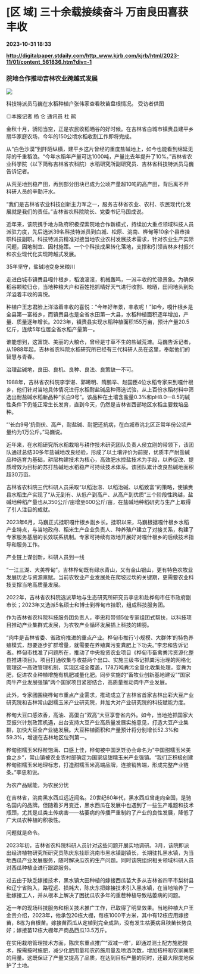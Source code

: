 # [区 域] 三十余载接续奋斗 万亩良田喜获丰收

**2023-10-31 18:33**

**http://digitalpaper.stdaily.com/http_www.kjrb.com/kjrb/html/2023-11/01/content_561836.htm?div=-1**

### 院地合作推动吉林农业跨越式发展

![](http://digitalpaper.stdaily.com/http_www.kjrb.com/kjrb/images/2023-11/01/07/3564028_wangty1_1698743238506_b.jpg)

科技特派员马巍在水稻种植户张伟家查看秧苗盘根情况。 受访者供图

 ◎本报记者 杨 仑 通讯员 杜 鹃

 金秋十月，骄阳当空，正是农民收稻晒谷的好时候。在吉林省白城市镇赉县建平乡丽华家庭农场，今年的150公顷水稻收割工作即将完成。

 从“白色沙漠”到阡陌纵横，建平乡这片曾经的重度盐碱地上，如今也能看到绵延无际的千重稻浪。“今年水稻年产量可达1000吨，产量比去年提升了10%。”吉林省农业科学院（以下简称吉林省农科院）水稻研究所副研究员、吉林省科技特派员马巍告诉记者。

 从荒芜地到稳产田，再到部分田块已成为公顷产量超10吨的高产田，背后离不开科研人员的辛勤汗水。

 “我们是吉林省农业科技创新主力军之一，服务吉林省农业、农村、农民现代化发展就是我们的责任。”吉林省农科院院长、党委书记马国成说。

 近年来，该院携手地方政府积极探索院地合作新模式，持续加大重点领域科技人员派驻力度，先后选派39名科技特派员到白城、松原、洮南、桦甸等10余个县市挂职科技副职。科技特派员精准对接当地农业农村发展技术需求，针对农业生产实际问题，因地制宜、因村施策。一个个科技成果转化落地，支撑和引领吉林乡村振兴和农业现代化实现跨越式发展。

 35年坚守，盐碱地变身米粮川

 走进白城市镇赉县嘎什根乡，稻浪滚滚，机械轰鸣，一派丰收的忙碌景象。为确保稻谷颗粒归仓，当地种粮大户和百姓抢抓晴好天气进行收割、晾晒，田间地头到处洋溢着丰收的喜悦。

 种植户王志君脸上洋溢着丰收的喜悦：“今年好年景，丰收呢！”如今，嘎什根乡是全县第一富裕乡，而镇赉县也是全省水田第一大县，水稻种植面积逐年增加，产量、质量逐年增长。2023年，镇赉县实现水稻种植面积155万亩，预计产量20.5亿斤，连续5年位居全省水稻产量第一。

 谁能想到，这富饶、美丽的大粮仓，曾经是寸草不生的盐碱荒滩。马巍告诉记者，从1988年起，吉林省农科院水稻研究所已经有三代科研人员在这里，奉献他们的智慧与青春。

 治理盐碱地，良田、良机、良种、良法、良策缺一不可。

 1988年，吉林省农科院李学谌、郭晞明、隋鹏举、赵国臣4位水稻专家来到嘎什根乡，他们针对当地具体情况进行水稻耐盐碱品种筛选试验，从上百份水稻材料中筛选出耐盐碱水稻新品种“长白9号”。该品种在土壤含盐量0.3%和pH8.0—8.5的碱性条件下仍能正常生长发育，直到今天，仍然是吉林省西部地区水稻主要栽培品种。

 “‘长白9号’抗倒伏、高产，耐盐碱、耐肥还抗病，在白城市洮北区正常年份公顷产量约为1万公斤。”马巍说。

 近年来，在水稻研究所水稻栽培与耕作技术研究团队负责人侯立刚的带领下，该团队通过总结30多年盐碱地改良经验，形成了以土壤评价为前提，优质丰产耐盐碱品种选育为基础，耕层构建技术为核心，高效肥水控盐技术为手段，以养促改、提质增效为目标的苏打盐碱地水稻稳产可持续技术体系。该团队累计改良盐碱地面积超30万亩。

 吉林省农科院三代科研人员采取“以稻治涝、以稻治碱、以稻致富”的策略，使镇赉县水稻生产实现了“从无到有、从低产到高产、从高产到优质”三个阶段性跨越，盐碱地种稻产量也从350公斤/亩增至600公斤/亩，在盐碱地种稻研究与生产上取得了引人注目的成就。

 2023年6月，马巍正式挂职嘎什根乡副乡长。挂职以来，马巍根据嘎什根乡水稻产业特点，与当地政府、稻米生产企业负责人、种养殖户建立了对接关系，构建了专家服务基层的长效联系机制。专家可持续有效地开展好对嘎什根乡的后续技术指导和服务工作。

 产业链上谋创新，科研人员到一线

 “一江三湖、大美桦甸”。吉林桦甸既有绿水青山，又有金山银山，更有特色农牧业发展历史与资源禀赋。当前农牧业产业发展处在爬坡过坎的关键期，更需要农业科技支撑当地高质量发展。

 2022年，吉林省农科院选派草地与生态研究所研究员李忠和赴桦甸市任市政府副市长；2023年又选派5名硕士和博士到桦甸市挂职，组成科技服务团。

 作为吉林省农科院科技服务团负责人，李忠和带领5位专家组团式帮扶，以科技项目推动产业集群式发展，为农牧产业循环发展插上科技的翅膀。

 “肉牛是吉林省委、省政府推进的重点产业。桦甸市推行‘小规模、大群体’的特色养殖模式，想要逐步扩群增量，就需要在养殖粪污变粪肥上下功夫。”李忠和告诉记者。桦甸市找准了问题所在，推动了中央投资农业项目《桦甸市畜禽粪污资源化整县推进项目》。项目打通收集与收益两个出口、实施三级书记抓粪污治理的网格化管理这一高效管理机制，实现区域全覆盖，178万吨粪污全量化收集处理，变粪为肥，促进农业种植增施有机肥减量化肥。同步实施的“畜牧业创新基地建设”“国家肉牛产业发展强镇”两个国家项目紧密结合，高质量推动肉牛产业发展。

 此外，专家团围绕桦甸市重点产业需求，推动成立了吉林省首家吉林出彩大豆产业研究院和吉林常山甜糯玉米产业研究院，并加大对产业研究院的科技赋能力度。

 桦甸大豆口感浓香，高油、高蛋白“双高”大豆享誉省内外。如今，当地抢抓国家大豆振兴计划政策机遇，出台支持大豆产业高质量发展实施意见，打造大豆产业集群，加快大豆全产业链发展。大豆种植面积和产量预计将分别增长52.3%和59.3%，增速在吉林地区位列第一。

 桦甸甜糯玉米籽粒饱满、口感上佳，桦甸被中国烹饪协会命名为“中国甜糯玉米美食之乡”，常山镇被农业农村部确定为国家级甜糯玉米产业强镇。“我们正积极创建桦甸甜糯玉米地理标志，打造甜糯玉米高端品牌，连接销售端，形成完整产业链条。”李忠和说。

 为农产品赋能，为农民分忧

 在吉林省，洮南黑水西瓜远近闻名。20世纪60年代，黑水西瓜曾走向全国，是驰名国内的品牌。但随着岁月变迁，黑水西瓜在发展中也遇到了一些生产难题和技术瓶颈，尤其是瓜类土传病害——枯萎病的传播严重制约了产业的良性发展，降低了广大瓜农种植的积极性。

 问题就是命令。

 2023年初，吉林省农科院科研人员针对这些问题开展实地调研。3月，该院即派出经济植物研究所研究员陈庆东挂职洮南市黑水镇副镇长，长期驻扎黑水镇，为当地西瓜产业发展服务，随时解决瓜农的生产问题。同时该院组织相关领域科研人员对西瓜种植业进行跟踪服务。

 过去由于缺乏嫁接技术，黑水镇大田种植的嫁接西瓜苗大多从吉林省四平市梨树县和辽宁省购入，路程远、损耗大，陈庆东把嫁接技术引入黑水镇，在当地培养了一批嫁接工人，并从根本上解决了困扰瓜农多年的重茬种植导致枯萎病的问题。

 近一年的现场科技服务和相关技术推广工作，已取得了明显效果。当地种植大户王金贵介绍，2023年，他承包20栋大棚，每栋1000平方米，其中有12栋应用嫁接苗，8栋为自根苗。嫁接苗西瓜从定植到完全成熟，没有发生枯萎病且秧苗长势良好；嫁接苗12栋大棚年产商品西瓜13.5万斤。

 在实用栽培管理技术方面，陈庆东重点推广“双减一增”，即通过测土配方施肥技术，按需按时施肥，减少化肥用量和农药施用量及喷洒次数，增加秸秆和农家粪肥的用量。这既保证了产量又提高了品质，在达到目标产量的同时，还最大限度地保护了土地。